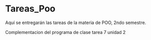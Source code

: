 # Tareas_Poo
Aquí se entregarán las tareas de la materia de POO, 2ndo semestre.

Complementacion del programa de clase tarea 7 unidad 2